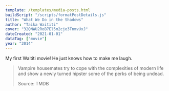 ```yaml
---
template: /templates/media-posts.html
buildScript: "/scripts/formatPostDetails.js"
title: "What We Do in the Shadows"
author: "Taika Waititi"
cover: "32QNWU2RoB7El5m2cjo3TnmvUxJ"
dateCreated: "2021-01-01"
dataTag: ["movie"]
year: "2014"
---
```


My first Waititi movie! He just knows how to make me laugh.

> Vampire housemates try to cope with the complexities of modern life and show a newly turned hipster some of the perks of being undead.
>
> Source: TMDB
